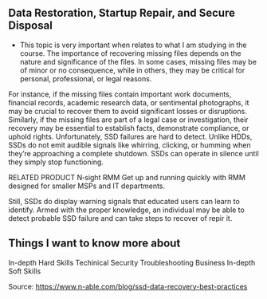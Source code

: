 ## Data Restoration, Startup Repair, and Secure Disposal ##



+  This topic is very important when relates to what I am studying in the course. The importance of recovering missing files depends on the nature and significance of the files. In some cases, missing files may be of minor or no consequence, while in others, they may be critical for personal, professional, or legal reasons.

For instance, if the missing files contain important work documents, financial records, academic research data, or sentimental photographs, it may be crucial to recover them to avoid significant losses or disruptions. Similarly, if the missing files are part of a legal case or investigation, their recovery may be essential to establish facts, demonstrate compliance, or uphold rights. Unfortunately, SSD failures are hard to detect. Unlike HDDs, SSDs do not emit audible signals like whirring, clicking, or humming when they’re approaching a complete shutdown. SSDs can operate in silence until they simply stop functioning.

RELATED PRODUCT
N‑sight RMM
Get up and running quickly with RMM designed for smaller MSPs and IT departments.

Still, SSDs do display warning signals that educated users can learn to identify. Armed with the proper knowledge, an individual may be able to detect probable SSD failure and can take steps to recover of repir it.


## Things I want to know more about

In-depth Hard Skills
Techinical
Security
Troubleshooting
Business
In-depth Soft Skills





Source: https://www.n-able.com/blog/ssd-data-recovery-best-practices